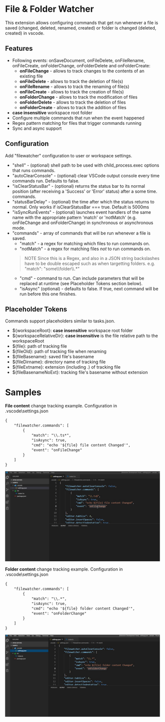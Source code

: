 # File & Folder Watcher

This extension allows configuring commands that get run whenever a file is saved (changed, deleted, renamed, created) or folder is changed (deleted, created) in vscode.

## Features
* Following events: onSaveDocument, onFileDelete, onFileRename, onFileCreate, onFolderChange, onFolderDelete and onFolderCreate:
    * **onFileChange** - allows to track changes to the contents of an existing file
	* **onFileDelete** - allows to track the deletion of file(s)
	* **onFileRename** - allows to track the renaming of file(s)
	* **onFileCreate** - allows to track the creation of file(s)
    * **onFolderChange** - allows to track the modification of files
	* **onFolderDelete** - allows to track the deletion of files
	* **onFolderCreate** - allows to track the addition of files
* **case insensitive** workspace root folder
* Configure multiple commands that run when the event happened
* Regex pattern matching for files that trigger commands running
* Sync and async support

## Configuration
Add "filewatcher" configuration to user or workspace settings.
* "shell" - (optional) shell path to be used with child_process.exec options that runs commands.
* "autoClearConsole" - (optional) clear VSCode output console every time commands run. Defaults to false.
* "isClearStatusBar" - (optional) returns the status bar to its normal position (after receiving a 'Success' or 'Error' status) after a some time. commands.
* "statusBarDelay" - (optional) the time after which the status returns to normal. Only works if isClearStatusBar === true. Default is 5000ms
* "isSyncRunEvents" - (optional) launches event handlers of the same name with the appropriate pattern 'match' or 'notMatch' (e.g. onFileChange and onFolderChange) in synchronous or asynchronous mode.
* "commands" - array of commands that will be run whenever a file is saved.
  * "match" - a regex for matching which files to run commands on.
  * "notMatch" - a regex for matching files *not* to run commands on.
  > NOTE Since this is a Regex, and also in a JSON string backslashes have to be double escaped such as when targetting folders. e.g. "match": "some\\\\folder\\\\.*"
  * "cmd" - command to run. Can include parameters that will be replaced at runtime (see Placeholder Tokens section below).
  * "isAsync" (optional) - defaults to false. If true, next command will be run before this one finishes.

## Placeholder Tokens
Commands support placeholders similar to tasks.json.

* ${workspaceRoot}: **case insensitive** workspace root folder
* ${workspaceRelativeDir}: **case insensitive** is the file relative path to the workspaceRoot
* ${file}: path of tracking file
* ${fileOld}: path of tracking file when renaming
* ${fileBasename}: saved file's basename
* ${fileDirname}: directory name of tracking file
* ${fileExtname}: extension (including .) of tracking file
* ${fileBasenameNoExt}: tracking file's basename without extension

Samples
=========

**File content** change tracking example.
    Configuration in \.vscode\settings.json
	
	{
		"filewatcher.commands": [
			{
				"match": "\\.ts*",
				"isAsync": true,
				"cmd": "echo '${file} file content Changed'",
				"event": "onFileChange"
			}		
		]
	}
	

![ screencast ](media/file-change.gif)

**Folder content** change tracking example.
    Configuration in \.vscode\settings.json

	{
    	"filewatcher.commands": [
			{
				"match": "\\.*",
				"isAsync": true,
				"cmd": "echo '${file} folder content Changed'",
				"event": "onFolderChange"
			}		
		]
	}

![ screencast ](media/folder-change.gif)
